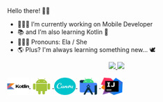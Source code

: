 Hello there! 👋🏼

- 👩🏻‍💻 I’m currently working on Mobile Developer
- 📚 and I’m also learning Kotlin 🥳
- 👩🏻‍🦱 Pronouns: Ela / She
- 🌎 Plus? I'm always learning something new... 🕊️

<div align="center">

  <a href="https://github.com/brunasdev">
  
  <img height="180em" src="https://github-readme-stats.vercel.app/api?username=brunasdev&show_icons=true&theme=dark&include_all_commits=true&count_private=true"/>
  <img height="180em" src="https://github-readme-stats.vercel.app/api/top-langs/?username=brunasdev&layout=compact&langs_count=7&theme=dark"/>

</div>

<div style="display: inline_block"><br>
  
<img align="center" alt="Bruna-Kotlin" height="40" width="50" src="https://raw.githubusercontent.com/brunasdev/brunasdev/92713f3215a79c87deff62efbaa429ccd1a29442/SVG%20Archives/1-%20Kotlin.svg" />
  
<img align="center" alt="Bruna-Android" height="40" width="50" src="https://raw.githubusercontent.com/brunasdev/brunasdev/92713f3215a79c87deff62efbaa429ccd1a29442/SVG%20Archives/2-%20Android%20Robot.svg" />
  
<img align="center" alt="Bruna-Canva" height="40" width="50" src="https://raw.githubusercontent.com/brunasdev/brunasdev/92713f3215a79c87deff62efbaa429ccd1a29442/SVG%20Archives/3-%20Canva.svg" />
  
<img align="center" alt="Bruna-Android Studio" height="40" width="50" src="https://raw.githubusercontent.com/brunasdev/brunasdev/92713f3215a79c87deff62efbaa429ccd1a29442/SVG%20Archives/4-%20Android%20Studio%20-%20Logo.svg" />
  
<img align="center" alt="Bruna-IJ" height="40" width="50" src="https://raw.githubusercontent.com/brunasdev/brunasdev/92713f3215a79c87deff62efbaa429ccd1a29442/SVG%20Archives/5-%20IntelliJ%20IDEA%20-%20Icon.svg" />
            
</div>
